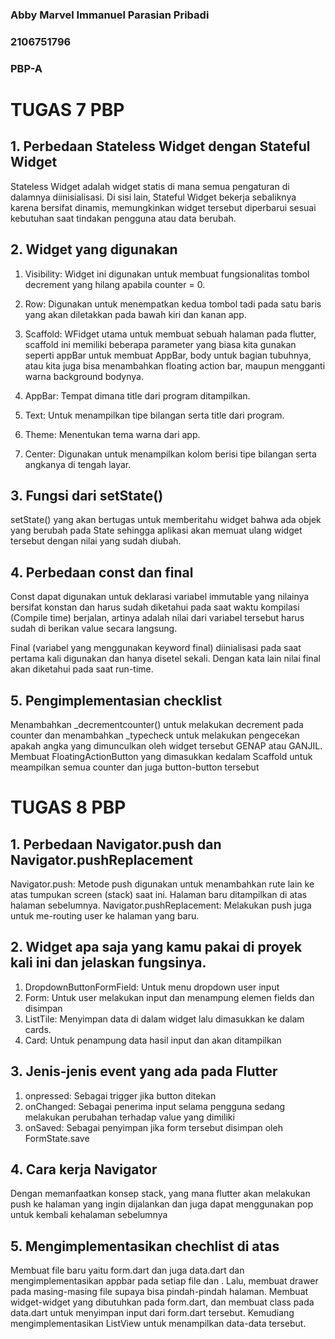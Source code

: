 ### Abby Marvel Immanuel Parasian Pribadi
### 2106751796
### PBP-A

# TUGAS 7 PBP

## 1. Perbedaan Stateless Widget dengan Stateful Widget

Stateless Widget adalah widget statis di mana semua pengaturan di dalamnya diinisialisasi. Di sisi lain, Stateful Widget bekerja sebaliknya karena bersifat dinamis, memungkinkan widget tersebut diperbarui sesuai kebutuhan saat tindakan pengguna atau data berubah.

## 2. Widget yang digunakan

1. Visibility: Widget ini digunakan untuk membuat fungsionalitas tombol decrement yang hilang apabila counter = 0.

2. Row: Digunakan untuk menempatkan kedua tombol tadi pada satu baris yang akan diletakkan pada bawah kiri dan kanan app.

3. Scaffold: WFidget utama untuk membuat sebuah halaman pada flutter, scaffold ini memiliki beberapa parameter yang biasa kita gunakan seperti appBar untuk membuat AppBar, body untuk bagian tubuhnya, atau kita juga bisa menambahkan floating action bar, maupun mengganti warna background bodynya.

4. AppBar: Tempat dimana title dari program ditampilkan.

5. Text: Untuk menampilkan tipe bilangan serta title dari program.

6. Theme: Menentukan tema warna dari app.

7. Center: Digunakan untuk menampilkan kolom berisi tipe bilangan serta angkanya di tengah layar.

## 3. Fungsi dari setState()

setState() yang akan bertugas untuk memberitahu widget bahwa ada objek yang berubah pada State sehingga aplikasi akan memuat ulang widget tersebut dengan nilai yang sudah diubah.

## 4. Perbedaan const dan final

Const dapat digunakan untuk deklarasi variabel immutable yang nilainya bersifat konstan dan harus sudah diketahui pada saat waktu kompilasi (Compile time) berjalan, artinya adalah nilai dari variabel tersebut harus sudah di berikan value secara langsung.

Final (variabel yang menggunakan keyword final) diinialisasi pada saat pertama kali digunakan dan hanya disetel sekali. Dengan kata lain nilai final akan diketahui pada saat run-time.

## 5. Pengimplementasian checklist

Menambahkan _decrementcounter() untuk melakukan decrement pada counter dan menambahkan _typecheck untuk melakukan pengecekan apakah angka yang dimunculkan oleh widget tersebut GENAP atau GANJIL. Membuat FloatingActionButton yang dimasukkan kedalam Scaffold untuk meampilkan semua counter dan juga button-button tersebut

# TUGAS 8 PBP

## 1. Perbedaan Navigator.push dan Navigator.pushReplacement

Navigator.push: Metode push digunakan untuk menambahkan rute lain ke atas tumpukan screen (stack) saat ini. Halaman baru ditampilkan di atas halaman sebelumnya. Navigator.pushReplacement: Melakukan push juga untuk me-routing user ke halaman yang baru.

## 2. Widget apa saja yang kamu pakai di proyek kali ini dan jelaskan fungsinya.

1. DropdownButtonFormField: Untuk menu dropdown user input
2. Form: Untuk user melakukan input dan menampung elemen fields dan disimpan
3. ListTile: Menyimpan data di dalam widget lalu dimasukkan ke dalam cards.
4. Card: Untuk penampung data hasil input dan akan ditampilkan

## 3. Jenis-jenis event yang ada pada Flutter

1. onpressed: Sebagai trigger jika button ditekan
2. onChanged: Sebagai penerima input selama pengguna sedang melakukan perubahan terhadap value yang dimiliki
3. onSaved: Sebagai penyimpan jika form tersebut disimpan oleh FormState.save

## 4. Cara kerja Navigator

Dengan memanfaatkan konsep stack, yang mana flutter akan melakukan push ke halaman yang ingin dijalankan dan juga dapat menggunakan pop untuk kembali kehalaman sebelumnya

## 5. Mengimplementasikan chechlist di atas

Membuat file baru yaitu form.dart dan juga data.dart dan mengimplementasikan appbar pada setiap file dan . Lalu, membuat drawer pada masing-masing file supaya bisa pindah-pindah halaman. Membuat widget-widget yang dibutuhkan pada form.dart, dan membuat class pada data.dart untuk menyimpan input dari form.dart tersebut. Kemudiang mengimplementasikan ListView untuk menampilkan data-data tersebut.
